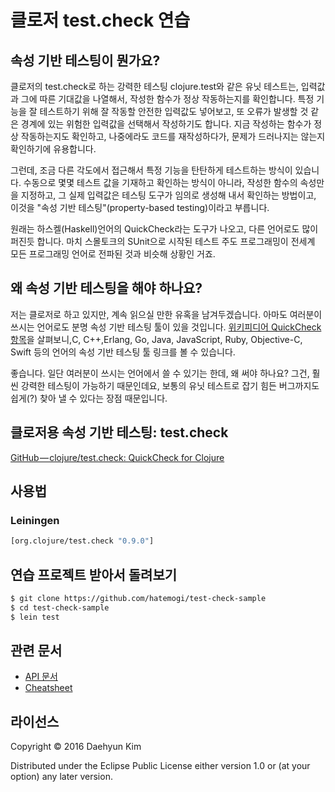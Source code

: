 # 클로저 test.check 연습

## 속성 기반 테스팅이 뭔가요?

클로저의 test.check로 하는 강력한 테스팅 clojure.test와 같은 유닛 테스트는, 입력값과 그에 따른 기대값을 나열해서, 작성한 함수가 정상 작동하는지를 확인합니다. 특정 기능을 잘 테스트하기 위해 잘 작동할 안전한 입력값도 넣어보고, 또 오류가 발생할 것 같은 경계에 있는 위험한 입력값을 선택해서 작성하기도 합니다. 지금 작성하는 함수가 정상 작동하는지도 확인하고, 나중에라도 코드를 재작성하다가, 문제가 드러나지는 않는지 확인하기에 유용합니다.

그런데, 조금 다른 각도에서 접근해서 특정 기능을 탄탄하게 테스트하는 방식이 있습니다. 수동으로 몇몇 테스트 값을 기재하고 확인하는 방식이 아니라, 작성한 함수의 속성만을 지정하고, 그 실제 입력값은 테스팅 도구가 임의로 생성해 내서 확인하는 방법이고, 이것을 "속성 기반 테스팅"(property-based testing)이라고 부릅니다.

원래는 하스켈(Haskell)언어의 QuickCheck라는 도구가 나오고, 다른 언어로도 많이 퍼진듯 합니다. 마치 스몰토크의 SUnit으로 시작된 테스트 주도 프로그래밍이 전세계 모든 프로그래밍 언어로 전파된 것과 비슷해 상황인 거죠.

## 왜 속성 기반 테스팅을 해야 하나요?

저는 클로저로 하고 있지만, 계속 읽으실 만한 유혹을 남겨두겠습니다. 아마도 여러분이 쓰시는 언어로도 분명 속성 기반 테스팅 툴이 있을 것입니다. [위키피디어 QuickCheck 항목](https://en.wikipedia.org/wiki/QuickCheck)을 살펴보니,C, C++,Erlang, Go, Java, JavaScript, Ruby, Objective-C, Swift 등의 언어의 속성 기반 테스팅 툴 링크를 볼 수 있습니다.

좋습니다. 일단 여러분이 쓰시는 언어에서 쓸 수 있기는 한데, 왜 써야 하나요? 그건, 훨씬 강력한 테스팅이 가능하기 때문인데요, 보통의 유닛 테스트로 잡기 힘든 버그까지도 쉽게(?) 찾아 낼 수 있다는 장점 때문입니다.


## 클로저용 속성 기반 테스팅: test.check

[GitHub — clojure/test.check: QuickCheck for Clojure](https://github.com/clojure/test.check)

## 사용법

### Leiningen

```clojure
[org.clojure/test.check "0.9.0"]
```

## 연습 프로젝트 받아서 돌려보기

``` bash
$ git clone https://github.com/hatemogi/test-check-sample
$ cd test-check-sample
$ lein test
```

## 관련 문서

 * [API 문서](http://clojure.github.io/test.check/)
 * [Cheatsheet](https://github.com/clojure/test.check/blob/master/doc/cheatsheet.md)

## 라이선스

Copyright © 2016 Daehyun Kim

Distributed under the Eclipse Public License either version 1.0 or (at
your option) any later version.
